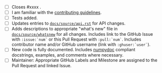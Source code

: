 <!-- Thank you for your contribution! The following items must be addressed before the code can be merged. Please don't hesitate to ask for help if you're unsure of how to accomplish any of the items. Feel free to remove checklist items that are not relevant to your change. -->

  - [ ] Closes #xxxx .
  - [ ] I am familiar with the [contributing guidelines](https://solarforecastarbiter-core.readthedocs.io/en/latest/contributing.html).
  - [ ] Tests added.
  - [ ] Updates entries to [`docs/source/api.rst`](https://github.com/SolarArbiter/solarforecastarbiter-core/blob/master/docs/source/api.rst) for API changes.
  - [ ] Adds descriptions to appropriate "what's new" file in [`docs/source/whatsnew`](https://github.com/SolarArbiter/solarforecastarbiter-core/tree/master/docs/source/whatsnew) for all changes. Includes link to the GitHub Issue with `` :issue:`num` `` or this Pull Request with `` :pull:`num` ``. Includes contributor name and/or GitHub username (link with `` :ghuser:`user` ``).
  - [ ] New code is fully documented. Includes [numpydoc](https://numpydoc.readthedocs.io/en/latest/format.html) compliant docstrings, examples, and comments where necessary.
  - [ ] Maintainer: Appropriate GitHub Labels and Milestone are assigned to the Pull Request and linked Issue.

<!--
Brief description of the problem and proposed solution (if not already fully described in the issue linked to above): -->
